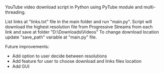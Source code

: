 YouTube video download script in Python using PyTube module and multi-threading.

List links at "links.txt" file in the main folder and run "main.py".
Script will download the highest resolution file from Progressive Streams from each link and save at folder "D:\Downloads\Videos"
To change download location update "save_path" variable at "main.py" file.

Future improvements:
- Add option to user decide between resolutions
- Add feature for user to choose download and links files location
- Add GUI
